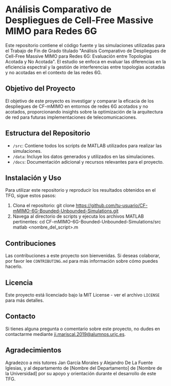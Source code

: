 # Análisis Comparativo de Despliegues de Cell-Free Massive MIMO para Redes 6G

Este repositorio contiene el código fuente y las simulaciones utilizadas para el Trabajo de Fin de Grado titulado "Análisis Comparativo de Despliegues de Cell-Free Massive MIMO para Redes 6G: Evaluación entre Topologías Acotada y No Acotada". El estudio se enfoca en evaluar las diferencias en la eficiencia espectral y la gestión de interferencias entre topologías acotadas y no acotadas en el contexto de las redes 6G.

## Objetivo del Proyecto

El objetivo de este proyecto es investigar y comparar la eficacia de los despliegues de CF-mMIMO en entornos de redes 6G acotados y no acotados, proporcionando insights sobre la optimización de la arquitectura de red para futuras implementaciones de telecomunicaciones.

## Estructura del Repositorio

- `/src`: Contiene todos los scripts de MATLAB utilizados para realizar las simulaciones.
- `/data`: Incluye los datos generados y utilizados en las simulaciones.
- `/docs`: Documentación adicional y recursos relevantes para el proyecto.

## Instalación y Uso

Para utilizar este repositorio y reproducir los resultados obtenidos en el TFG, sigue estos pasos:
1. Clona el repositorio: 
git clone https://github.com/tu-usuario/CF-mMIMO-6G-Bounded-Unbounded-Simulations.git
2. Navega al directorio de scripts y ejecuta los archivos MATLAB pertinentes:
cd CF-mMIMO-6G-Bounded-Unbounded-Simulations/src
matlab <nombre_del_script>.m


## Contribuciones

Las contribuciones a este proyecto son bienvenidas. Si deseas colaborar, por favor lee `CONTRIBUTING.md` para más información sobre cómo puedes hacerlo.

## Licencia

Este proyecto está licenciado bajo la MIT License - ver el archivo `LICENSE` para más detalles.

## Contacto

Si tienes alguna pregunta o comentario sobre este proyecto, no dudes en contactarme mediante [ji.mariscal.2019@alumnos.urjc.es](mailto:ji.mariscal.2019@alumnos.urjc.es).

## Agradecimientos

Agradezco a mis tutores Jan García Morales y Alejandro De La Fuente Iglesias, y al departamento de [Nombre del Departamento] de [Nombre de la Universidad] por su apoyo y orientación durante el desarrollo de este TFG.
